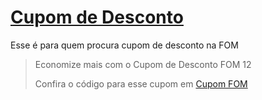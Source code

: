 # [Cupom de Desconto](https://github.com/CupomDeDesconto/Promocoes/blob/main/README.md)
Esse é para quem procura cupom de desconto na FOM
<blockquote cite="https://asasdodesconto.com/desconto/economize-mais-com-o-cupom-de-desconto-fom-12-2043556"><p>Economize mais com o Cupom de Desconto FOM 12</p><footer>Confira o código para esse cupom em <a href="https://asasdodesconto.com/desconto/economize-mais-com-o-cupom-de-desconto-fom-12-2043556">Cupom FOM</a></footer></blockquote>